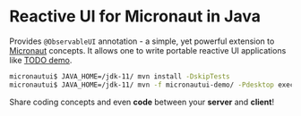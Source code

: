 # Reactive UI for Micronaut in Java

Provides `@ObservableUI` annotation - a simple, yet powerful extension
to [Micronaut](https://micronaut.io/) concepts. It allows one to
write portable reactive UI applications like 
[TODO demo](https://github.com/jtulach/micronautui/blob/master/micronautui-demo/src/main/java/io/micronaut/ui/demo/Demo.java).

```bash
micronautui$ JAVA_HOME=/jdk-11/ mvn install -DskipTests
micronautui$ JAVA_HOME=/jdk-11/ mvn -f micronautui-demo/ -Pdesktop exec:exec
```

Share coding concepts and even **code** between your **server** and **client**!
